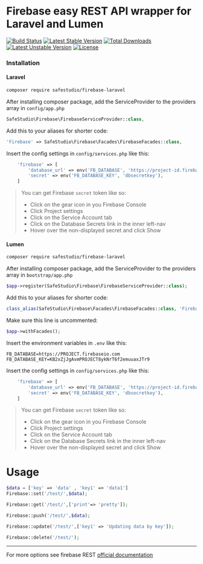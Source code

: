 
# Firebase easy REST API wrapper for Laravel and Lumen

[![Build Status](https://travis-ci.org/safestudio/firebase-laravel.svg?branch=master)](https://travis-ci.org/safestudio/firebase-laravel)
[![Latest Stable Version](https://poser.pugx.org/safestudio/firebase-laravel/v/stable)](https://packagist.org/packages/safestudio/firebase-laravel) 
[![Total Downloads](https://poser.pugx.org/safestudio/firebase-laravel/downloads)](https://packagist.org/packages/safestudio/firebase-laravel) 
[![Latest Unstable Version](https://poser.pugx.org/safestudio/firebase-laravel/v/unstable)](https://packagist.org/packages/safestudio/firebase-laravel)
[![License](https://poser.pugx.org/safestudio/firebase-laravel/license)](https://packagist.org/packages/safestudio/firebase-laravel) 

### Installation

#### Laravel

```bash
composer require safestudio/firebase-laravel
```
After installing composer package, add the ServiceProvider to the providers array in `config/app.php`

```php
SafeStudio\Firebase\FirebaseServiceProvider::class,
```

Add this to your aliases for shorter code:

```php
'Firebase' => SafeStudio\Firebase\Facades\FirebaseFacades::class,
```

Insert the config settings in `config/services.php` like this:

```php
    'firebase' => [
        'database_url' => env('FB_DATABASE', 'https://project-id.firebaseio.com/'),
        'secret' => env('FB_DATABASE_KEY', 'dbsecretkey'),
    ]
```

> You can get Firebase `secret` token like so:
> - Click on the gear icon in you Firebase Console
> - Click Project settings
> - Click on the Service Account tab
> - Click on the Database Secrets link in the inner left-nav
> - Hover over the non-displayed secret and click Show

#### Lumen


```bash
composer require safestudio/firebase-laravel
```
After installing composer package, add the ServiceProvider to the providers array in `bootstrap/app.php`

```php
$app->register(SafeStudio\Firebase\FirebaseServiceProvider::class);
```

Add this to your aliases for shorter code:

```php
class_alias(SafeStudio\Firebase\Facades\FirebaseFacades::class, 'Firebase');
```

Make sure this line is uncommented:

```php
$app->withFacades();
```

Insert the environment variables in `.env` like this:

```
FB_DATABASE=https://PROJECT.firebaseio.com
FB_DATABASE_KEY=KB2xZjJgAvmPROJECT8ykNrT6f2emuuaxJTr9
```

Insert the config settings in `config/services.php` like this:

```php
    'firebase' => [
        'database_url' => env('FB_DATABASE', 'https://project-id.firebaseio.com/'),
        'secret' => env('FB_DATABASE_KEY', 'dbsecretkey'),
    ]
```

> You can get Firebase `secret` token like so:
> - Click on the gear icon in you Firebase Console
> - Click Project settings
> - Click on the Service Account tab
> - Click on the Database Secrets link in the inner left-nav
> - Hover over the non-displayed secret and click Show

# Usage

```php
$data = ['key' => 'data' , 'key1' => 'data1']
Firebase::set('/test/',$data); 

Firebase::get('/test/',['print'=> 'pretty']);

Firebase::push('/test/',$data); 

Firebase::update('/test/',['key1' => 'Updating data by key']); 

Firebase::delete('/test/'); 
```

----
For more options see firebase REST [official documentation](https://firebase.google.com/docs/database/rest/start) 






